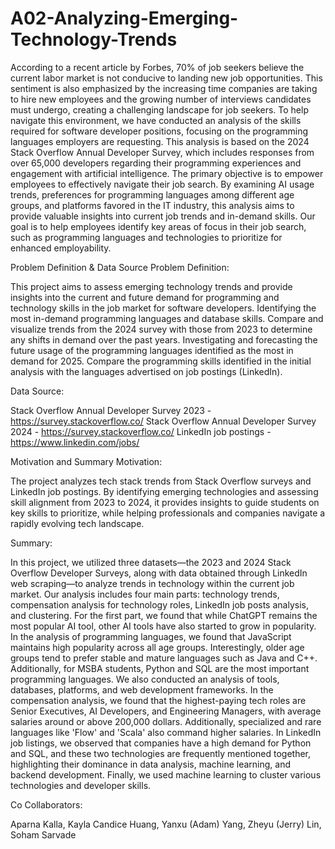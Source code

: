 # A02-Analyzing-Emerging-Technology-Trends
According to a recent article by Forbes, 70% of job seekers believe the current labor market is not conducive to landing new job opportunities. This sentiment is also emphasized by the increasing time companies are taking to hire new employees and the growing number of interviews candidates must undergo, creating a challenging landscape for job seekers. To help navigate this environment, we have conducted an analysis of the skills required for software developer positions, focusing on the programming languages employers are requesting. This analysis is based on the 2024 Stack Overflow Annual Developer Survey, which includes responses from over 65,000 developers regarding their programming experiences and engagement with artificial intelligence. The primary objective is to empower employees to effectively navigate their job search. By examining AI usage trends, preferences for programming languages among different age groups, and platforms favored in the IT industry, this analysis aims to provide valuable insights into current job trends and in-demand skills. Our goal is to help employees identify key areas of focus in their job search, such as programming languages and technologies to prioritize for enhanced employability.

Problem Definition & Data Source Problem Definition:

This project aims to assess emerging technology trends and provide insights into the current and future demand for programming and technology skills in the job market for software developers. Identifying the most in-demand programming languages and database skills. Compare and visualize trends from the 2024 survey with those from 2023 to determine any shifts in demand over the past years. Investigating and forecasting the future usage of the programming languages identified as the most in demand for 2025. Compare the programming skills identified in the initial analysis with the languages advertised on job postings (LinkedIn).

Data Source:

Stack Overflow Annual Developer Survey 2023 - https://survey.stackoverflow.co/ Stack Overflow Annual Developer Survey 2024 - https://survey.stackoverflow.co/ LinkedIn job postings - https://www.linkedin.com/jobs/

Motivation and Summary Motivation:

The project analyzes tech stack trends from Stack Overflow surveys and LinkedIn job postings. By identifying emerging technologies and assessing skill alignment from 2023 to 2024, it provides insights to guide students on key skills to prioritize, while helping professionals and companies navigate a rapidly evolving tech landscape.

Summary:

In this project, we utilized three datasets—the 2023 and 2024 Stack Overflow Developer Surveys, along with data obtained through LinkedIn web scraping—to analyze trends in technology within the current job market. Our analysis includes four main parts: technology trends, compensation analysis for technology roles, LinkedIn job posts analysis, and clustering. For the first part, we found that while ChatGPT remains the most popular AI tool, other AI tools have also started to grow in popularity. In the analysis of programming languages, we found that JavaScript maintains high popularity across all age groups. Interestingly, older age groups tend to prefer stable and mature languages such as Java and C++. Additionally, for MSBA students, Python and SQL are the most important programming languages. We also conducted an analysis of tools, databases, platforms, and web development frameworks. In the compensation analysis, we found that the highest-paying tech roles are Senior Executives, AI Developers, and Engineering Managers, with average salaries around or above 200,000 dollars. Additionally, specialized and rare languages like 'Flow' and 'Scala' also command higher salaries. In LinkedIn job listings, we observed that companies have a high demand for Python and SQL, and these two technologies are frequently mentioned together, highlighting their dominance in data analysis, machine learning, and backend development. Finally, we used machine learning to cluster various technologies and developer skills.

Co Collaborators:

Aparna Kalla, Kayla Candice Huang, Yanxu (Adam) Yang, Zheyu (Jerry) Lin, Soham Sarvade
